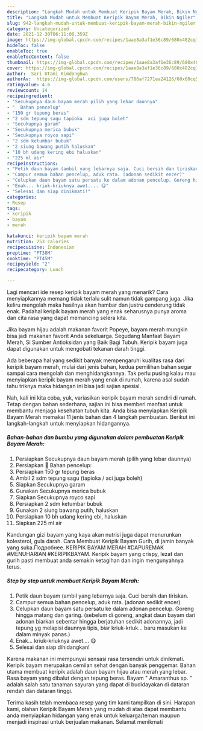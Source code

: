```yaml
---
description: "Langkah Mudah untuk Membuat Keripik Bayam Merah, Bikin Ngiler"
title: "Langkah Mudah untuk Membuat Keripik Bayam Merah, Bikin Ngiler"
slug: 942-langkah-mudah-untuk-membuat-keripik-bayam-merah-bikin-ngiler
category: Uncategorized
date: 2021-12-30T06:11:08.359Z
image: https://img-global.cpcdn.com/recipes/1aae8a3af1e36c89/680x482cq70/keripik-bayam-merah-foto-resep-utama.jpg
hideToc: false
enableToc: true
enableTocContent: false
thumbnail: https://img-global.cpcdn.com/recipes/1aae8a3af1e36c89/680x482cq70/keripik-bayam-merah-foto-resep-utama.jpg
cover: https://img-global.cpcdn.com/recipes/1aae8a3af1e36c89/680x482cq70/keripik-bayam-merah-foto-resep-utama.jpg
author:  Sari Utami Kimdonghwa
authorAv:  https://img-global.cpcdn.com/users/786af7271ea24126/60x60cq50/avatar.jpg
ratingvalue: 4.6
reviewcount: 14
recipeingredient:
- "Secukupnya daun bayam merah pilih yang lebar daunnya"
- "  Bahan pencelup"
- "150 gr tepung beras"
- "2 sdm tepung sagu tapioka  aci juga boleh"
- "Secukupnya garam"
- "Secukupnya merica bubuk"
- "Secukupnya royco sapi"
- "2 sdm ketumbar bubuk"
- "2 siung bawang putih haluskan"
- "10 bh udang kering ebi haluskan"
- "225 ml air"
recipeinstructions:
- "Petik daun bayam (ambil yang lebarnya saja. Cuci bersih dan tiriskan."
- "Campur semua bahan pencelup, aduk rata. (adonan sedikit encer)"
- "Celupkan daun bayam satu persatu ke dalam adonan pencelup. Goreng hingga matang dan garing. (sebelum di goreng, angkat daun bayam dari adonan biarkan sebentar hingga berjatuhan sedikit adonannya, jadi tepung yg melapisi daunnya tipis, biar kriuk-kriuk... baru masukan ke dalam minyak panas.)"
- "Enak... kriuk-kriuknya awet.... 😋"
- "Selesai dan siap dinikmati!"
categories:
- Resep
tags:
- keripik
- bayam
- merah

katakunci: keripik bayam merah 
nutrition: 253 calories
recipecuisine: Indonesian
preptime: "PT38M"
cooktime: "PT45M"
recipeyield: "2"
recipecategory: Lunch

---
```



Lagi mencari ide resep keripik bayam merah yang menarik? Cara menyiapkannya memang tidak terlalu sulit namun tidak gampang juga. Jika keliru mengolah maka hasilnya akan hambar dan justru cenderung tidak enak. Padahal keripik bayam merah yang enak seharusnya punya aroma dan cita rasa yang dapat memancing selera kita.


Jika bayam hijau adalah makanan favorit Popeye, bayam merah mungkin bisa jadi makanan favorit Anda sekeluarga. Segudang Manfaat Bayam Merah, Si Sumber Antioksidan yang Baik Bagi Tubuh. Keripik bayam juga dapat digunakan untuk mengobati tekanan darah tinggi.

Ada beberapa hal yang sedikit banyak mempengaruhi kualitas rasa dari keripik bayam merah, mulai dari jenis bahan, kedua pemilihan bahan segar sampai cara mengolah dan menghidangkannya. Tak perlu pusing kalau mau menyiapkan keripik bayam merah yang enak di rumah, karena asal sudah tahu triknya maka hidangan ini bisa jadi sajian spesial.


Nah, kali ini kita coba, yuk, variasikan keripik bayam merah sendiri di rumah. Tetap dengan bahan sederhana, sajian ini bisa memberi manfaat untuk membantu menjaga kesehatan tubuh kita. Anda bisa menyiapkan Keripik Bayam Merah memakai 11 jenis bahan dan 4 langkah pembuatan. Berikut ini langkah-langkah untuk menyiapkan hidangannya.

<!--inarticleads1-->

##### Bahan-bahan dan bumbu yang digunakan dalam pembuatan Keripik Bayam Merah:

1. Persiapkan Secukupnya daun bayam merah (pilih yang lebar daunnya)
1. Persiapkan  🌿 Bahan pencelup:
1. Persiapkan 150 gr tepung beras
1. Ambil 2 sdm tepung sagu (tapioka / aci juga boleh)
1. Siapkan Secukupnya garam
1. Gunakan Secukupnya merica bubuk
1. Siapkan Secukupnya royco sapi
1. Persiapkan 2 sdm ketumbar bubuk
1. Gunakan 2 siung bawang putih, haluskan
1. Persiapkan 10 bh udang kering ebi, haluskan
1. Siapkan 225 ml air


Kandungan gizi bayam yang kaya akan nutrisi juga dapat menurunkan kolesterol, gula darah. Cara Membuat Keripik Bayam Gurih, di jamin banyak yang suka.Подробнее. KERIPIK BAYAM MERAH #DAPUREMAK #MENUHARIAN #KERIPIKBAYAM. Keripik bayam yang crispy, lezat dan gurih pasti membuat anda semakin ketagihan dan ingin mengunyahnya terus. 

<!--inarticleads2-->

##### Step by step untuk membuat Keripik Bayam Merah:

1. Petik daun bayam (ambil yang lebarnya saja. Cuci bersih dan tiriskan.
1. Campur semua bahan pencelup, aduk rata. (adonan sedikit encer)
1. Celupkan daun bayam satu persatu ke dalam adonan pencelup. Goreng hingga matang dan garing. (sebelum di goreng, angkat daun bayam dari adonan biarkan sebentar hingga berjatuhan sedikit adonannya, jadi tepung yg melapisi daunnya tipis, biar kriuk-kriuk... baru masukan ke dalam minyak panas.)
1. Enak... kriuk-kriuknya awet.... 😋
1. Selesai dan siap dihidangkan!

Karena makanan ini mempunyai sensasi rasa tersendiri untuk dinikmati. Keripik bayam merupakan cemilan sehat dengan banyak penggemar. Bahan utama membuat keripik adalah daun bayam hijau atau merah yang lebar. Rasa bayam yang dibalut dengan tepung beras. Bayam &#34; Amaranthus sp. &#34; adalah salah satu tanaman sayuran yang dapat di budidayakan di dataran rendah dan dataran tinggi. 

Terima kasih telah membaca resep yang tim kami tampilkan di sini. Harapan kami, olahan Keripik Bayam Merah yang mudah di atas dapat membantu anda menyiapkan hidangan yang enak untuk keluarga/teman maupun menjadi inspirasi untuk berjualan makanan. Selamat menikmati
